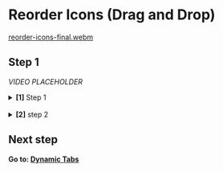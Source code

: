 # Reorder Icons (Drag and Drop)

[reorder-icons-final.webm](https://github.com/user-attachments/assets/a1ff8730-dc16-443d-9169-1f9969cc8b9d)

## Step 1

_VIDEO PLACEHOLDER_

<details>
<summary>
  <b>[1]</b> Step 1
</summary>

```jsx
tbd;
```

</details>
<br />
<details>
<summary>
  <b>[2]</b> step 2
</summary>
  <br/>
<details>

<summary>
step 1.1
</summary>

```jsx
tbd;
```

</details>
<details>
<summary>
step 1.2
</summary>

```jsx
tbd;
```

</details>
</details>

## Next step

**Go to: [Dynamic Tabs](../DynamicTabs/)**
